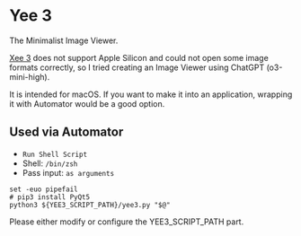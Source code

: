 
Yee 3
======

The Minimalist Image Viewer.

[Xee 3](https://theunarchiver.com/xee) does not support Apple Silicon and could not open some image formats correctly, so I tried creating an Image Viewer using ChatGPT (o3-mini-high).

It is intended for macOS. If you want to make it into an application, wrapping it with Automator would be a good option.


Used via Automator
--------

- `Run Shell Script`
- Shell: `/bin/zsh`
- Pass input: `as arguments`

```
set -euo pipefail
# pip3 install PyQt5
python3 ${YEE3_SCRIPT_PATH}/yee3.py "$@"
```

Please either modify or configure the YEE3_SCRIPT_PATH part.
